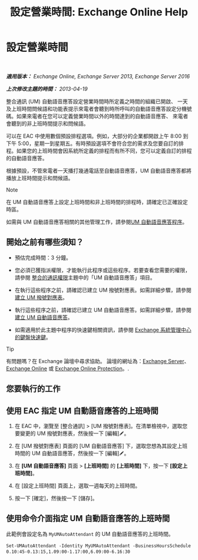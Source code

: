 ﻿---
title: '設定營業時間: Exchange Online Help'
TOCTitle: 設定營業時間
ms:assetid: 96b4be99-af94-4fa4-959a-48413387a044
ms:mtpsurl: https://technet.microsoft.com/zh-tw/library/Bb232133(v=EXCHG.150)
ms:contentKeyID: 50473821
ms.date: 05/23/2018
mtps_version: v=EXCHG.150
ms.translationtype: MT
---

# 設定營業時間

 

_**適用版本：** Exchange Online, Exchange Server 2013, Exchange Server 2016_

_**上次修改主題的時間：** 2013-04-19_

整合通訊 (UM) 自動語音應答設定營業時間時所定義之時間的組織已開啟、 一天及上班時間問候語和功能表提示來電者會聽到時所呼叫的自動語音應答設定分機號碼。如果來電者在您可以定義營業時間以外的時間達到的自動語音應答、 來電者會聽到的非上班時間提示和問候語。

可以在 EAC 中使用數個預設排程選項。例如，大部分的企業都開啟上午 8:00 到下午 5:00，星期一到星期五。有時預設選項不會符合您的需求及您要自訂的排程。如果您的上班時間會因系統所定義的排程而有所不同，您可以定義自訂的排程的自動語音應答。

根據預設，不管來電者一天播打幾通電話至自動語音應答，UM 自動語音應答都將播放上班時間提示和問候語。


> [!NOTE]  
> 在 UM 自動語音應答上設定上班時間和非上班時間的排程時，請確定已正確設定時區。




如需與 UM 自動語音應答相關的其他管理工作，請參閱[UM 自動語音應答程序](um-auto-attendant-procedures-exchange-2013-help.md)。

## 開始之前有哪些須知？

  - 預估完成時間：3 分鐘。

  - 您必須已獲指派權限，才能執行此程序或這些程序。若要查看您需要的權限，請參閱 [整合的通訊權限](unified-messaging-permissions-exchange-2013-help.md)主題中的「UM 自動語音應答」項目。

  - 在執行這些程序之前，請確認已建立 UM 撥號對應表。如需詳細步驟，請參閱[建立 UM 撥號對應表](create-a-um-dial-plan-exchange-2013-help.md)。

  - 執行這些程序之前，請確認已建立 UM 自動語音應答。如需詳細步驟，請參閱[建立 UM 自動語音應答](create-a-um-auto-attendant-exchange-2013-help.md)。

  - 如需適用於此主題中程序的快速鍵相關資訊，請參閱 [Exchange 系統管理中心的鍵盤快速鍵](keyboard-shortcuts-in-the-exchange-admin-center-exchange-online-protection-help.md)。


> [!TIP]  
> 有問題嗎？在 Exchange 論壇中尋求協助。 論壇的網址為：<a href="https://go.microsoft.com/fwlink/p/?linkid=60612">Exchange Server</a>、 <a href="https://go.microsoft.com/fwlink/p/?linkid=267542">Exchange Online</a> 或 <a href="https://go.microsoft.com/fwlink/p/?linkid=285351">Exchange Online Protection</a>。.




## 您要執行的工作

## 使用 EAC 指定 UM 自動語音應答的上班時間

1.  在 EAC 中，瀏覽至 \[整合通訊\] \> \[UM 撥號對應表\]。在清單檢視中，選取您要變更的 UM 撥號對應表，然後按一下 \[編輯\]![編輯圖示](images/JJ218640.6f53ccb2-1f13-4c02-bea0-30690e6ea71d(EXCHG.150).gif "編輯圖示")。

2.  在 \[UM 撥號對應表\] 頁面的 \[UM 自動語音應答\] 下，選取您想為其設定上班時間的 UM 自動語音應答，然後按一下 \[編輯\]![編輯圖示](images/JJ218640.6f53ccb2-1f13-4c02-bea0-30690e6ea71d(EXCHG.150).gif "編輯圖示")。

3.  在 **\[UM 自動語音應答\]** 頁面 \> **\[上班時間\]** 的 **\[上班時間\]** 下，按一下 **\[設定上班時間\]**。

4.  在 \[設定上班時間\] 頁面上，選取一週每天的上班時間。

5.  按一下 \[確定\]，然後按一下 \[儲存\]。

## 使用命令介面指定 UM 自動語音應答的上班時間

此範例會設定名為 `MyUMAutoAttendant` 的 UM 自動語音應答的上班時間。

    Set-UMAutoAttendant -Identity MyUMAutoAttendant -BusinessHoursSchedule 0.10:45-0.13:15,1.09:00-1.17:00,6.09:00-6.16:30

